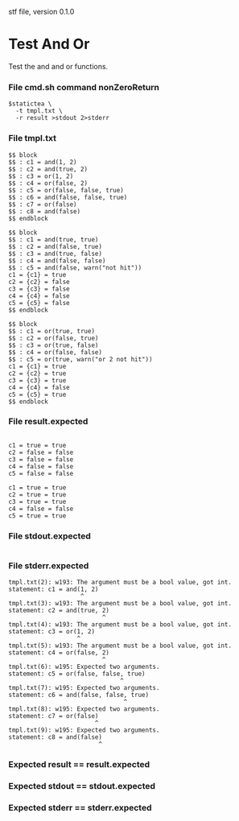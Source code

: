 stf file, version 0.1.0

# Test And Or

Test the and and or functions.

### File cmd.sh command nonZeroReturn

~~~
$statictea \
  -t tmpl.txt \
  -r result >stdout 2>stderr
~~~

### File tmpl.txt

~~~
$$ block
$$ : c1 = and(1, 2)
$$ : c2 = and(true, 2)
$$ : c3 = or(1, 2)
$$ : c4 = or(false, 2)
$$ : c5 = or(false, false, true)
$$ : c6 = and(false, false, true)
$$ : c7 = or(false)
$$ : c8 = and(false)
$$ endblock

$$ block
$$ : c1 = and(true, true)
$$ : c2 = and(false, true)
$$ : c3 = and(true, false)
$$ : c4 = and(false, false)
$$ : c5 = and(false, warn("not hit"))
c1 = {c1} = true
c2 = {c2} = false
c3 = {c3} = false
c4 = {c4} = false
c5 = {c5} = false
$$ endblock

$$ block
$$ : c1 = or(true, true)
$$ : c2 = or(false, true)
$$ : c3 = or(true, false)
$$ : c4 = or(false, false)
$$ : c5 = or(true, warn("or 2 not hit"))
c1 = {c1} = true
c2 = {c2} = true
c3 = {c3} = true
c4 = {c4} = false
c5 = {c5} = true
$$ endblock
~~~


### File result.expected

~~~

c1 = true = true
c2 = false = false
c3 = false = false
c4 = false = false
c5 = false = false

c1 = true = true
c2 = true = true
c3 = true = true
c4 = false = false
c5 = true = true
~~~

### File stdout.expected

~~~
~~~

### File stderr.expected

~~~
tmpl.txt(2): w193: The argument must be a bool value, got int.
statement: c1 = and(1, 2)
                    ^
tmpl.txt(3): w193: The argument must be a bool value, got int.
statement: c2 = and(true, 2)
                          ^
tmpl.txt(4): w193: The argument must be a bool value, got int.
statement: c3 = or(1, 2)
                   ^
tmpl.txt(5): w193: The argument must be a bool value, got int.
statement: c4 = or(false, 2)
                          ^
tmpl.txt(6): w195: Expected two arguments.
statement: c5 = or(false, false, true)
                               ^
tmpl.txt(7): w195: Expected two arguments.
statement: c6 = and(false, false, true)
                                ^
tmpl.txt(8): w195: Expected two arguments.
statement: c7 = or(false)
                        ^
tmpl.txt(9): w195: Expected two arguments.
statement: c8 = and(false)
                         ^
~~~

### Expected result == result.expected
### Expected stdout == stdout.expected
### Expected stderr == stderr.expected
